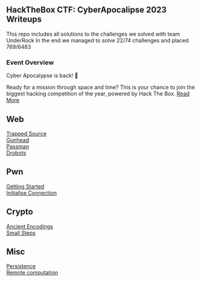 ## HackTheBox CTF: CyberApocalipse 2023 Writeups

This repo includes all solutions to the challenges we solved with team UnderRock
In the end we managed to solve 22/74 challenges and placed 769/6483

<h3>Event Overview</h3>
Cyber Apocalypse is back! 🚀

Ready for a mission through space and time? This is your chance to join the biggest hacking competition of the year, powered by Hack The Box.
[Read More](https://ctf.hackthebox.com/event/details/cyber-apocalypse-2023-the-cursed-mission-after-party-937)



## Web
[Trapped Source](Web/Trapped_Source.md)\
[Gunhead](Web/Gunhead.md)\
[Passman](Web/Passman.md)\
[Drobots](Web/Drobots.md)

## Pwn
[Getting Started](Pwn/Getting_Started.md)\
[Initialise Connection](Pwn/Initialise_Connection.md)

## Crypto
[Ancient Encodings](Crypto/Ancient_encodings.md)\
[Small Steps](Crypto/Small_Steps.md)

## Misc
[Persistence](Misc/Persistence.md)\
[Remote computation](Misc/Remote_computation.md)






